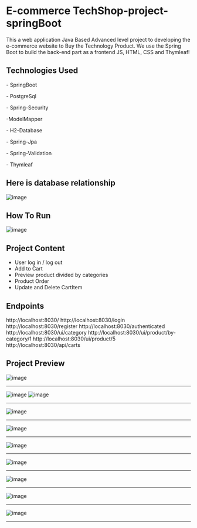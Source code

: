<h1>E-commerce TechShop-project-springBoot</h1>

This a web application Java Based Advanced level project to developing the e-commerce website to Buy the Technology Product. We use the Spring Boot to build the back-end part as a frontend JS, HTML, CSS and Thymleaf!



<h2> Technologies Used </h2> 
<p> - SpringBoot</p>
<p> - PostgreSql</p>
<p> - Spring-Security</p>
<p> -ModelMapper</p>
<p>- H2-Database</p>
<p>- Spring-Jpa</p>
<p>- Spring-Validation</p>
<p>- Thymleaf</p>

<h2> Here is database relationship </h2>

![image](https://github.com/ahmettavus/techShop/assets/113247776/00ebaf9f-3dfb-4b1a-adb7-ba26089e9a94)



<h2> How To Run </h2>

![image](https://github.com/ahmettavus/techShop/assets/113247776/34ffe7e7-e557-4de4-ae14-5e055f8377b1)


<h2> Project Content </h2>

- User log in / log out
- Add to Cart
- Preview product divided by categories
- Product Order
- Update and Delete CartItem


<h2>Endpoints</h2>
http://localhost:8030/
http://localhost:8030/login
http://localhost:8030/register
http://localhost:8030/authenticated
http://localhost:8030/ui/category
http://localhost:8030/ui/product/by-category/1
http://localhost:8030/ui/product/5
http://localhost:8030/api/carts


<h2> Project Preview </h2>


![image](https://github.com/ahmettavus/techShop/assets/113247776/f3c1af9f-04d7-4e3d-a829-9ed3fa39a39d)



---------------


![image](https://github.com/ahmettavus/techShop/assets/113247776/a4398b7e-3a00-404d-a4d1-136143d4e63e) ![image](https://github.com/ahmettavus/techShop/assets/113247776/08446cb4-8a81-4421-aae6-812347437069)

-------------


![image](https://github.com/ahmettavus/techShop/assets/113247776/967f159a-46ad-4991-90ce-fec3311564c9)

---------

![image](https://github.com/ahmettavus/techShop/assets/113247776/aa70e934-8fc9-42a9-a50e-7b3735512655)


--------------

![image](https://github.com/ahmettavus/techShop/assets/113247776/252134f5-2a47-49b6-ab57-1d154bd06f80)


-----

![image](https://github.com/ahmettavus/techShop/assets/113247776/8a09c101-1635-4d48-a4c5-ff95e124da4d)


------

![image](https://github.com/ahmettavus/techShop/assets/113247776/2609be85-a3f6-4ecb-915b-7fea83ea468f)



------


![image](https://github.com/ahmettavus/techShop/assets/113247776/8b6c83ff-4ff8-416b-bb78-440b49bdf451)




-----


![image](https://github.com/ahmettavus/techShop/assets/113247776/2e4e054a-3ace-4f1a-9360-2d94bea5b2ae)




-------











